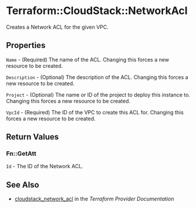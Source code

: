 # Terraform::CloudStack::NetworkAcl

Creates a Network ACL for the given VPC.

## Properties

`Name` - (Required) The name of the ACL. Changing this forces a new resource
to be created.

`Description` - (Optional) The description of the ACL. Changing this forces a
new resource to be created.

`Project` - (Optional) The name or ID of the project to deploy this
instance to. Changing this forces a new resource to be created.

`VpcId` - (Required) The ID of the VPC to create this ACL for. Changing this
forces a new resource to be created.


## Return Values

### Fn::GetAtt

`Id` - The ID of the Network ACL.

## See Also

* [cloudstack_network_acl](https://www.terraform.io/docs/providers/cloudstack/r/network_acl.html) in the _Terraform Provider Documentation_